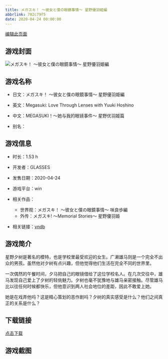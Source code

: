 ```yaml
---
title: メガスキ！ ～彼女と僕の眼鏡事情～ 星野優羽姫編
abbrlink: 702c79f5
date: 2020-04-24 00:00:00
---
```

[编辑此页面](https://github.com/ACG-3/ADV3-source/blob/main/source/_posts/games/%E3%83%A1%E3%82%AC%E3%82%B9%E3%82%AD%EF%BC%81%20%EF%BD%9E%E5%BD%BC%E5%A5%B3%E3%81%A8%E5%83%95%E3%81%AE%E7%9C%BC%E9%8F%A1%E4%BA%8B%E6%83%85%EF%BD%9E%20%E6%98%9F%E9%87%8E%E5%84%AA%E7%BE%BD%E5%A7%AB%E7%B7%A8.md)

## 游戏封面

![メガスキ！ ～彼女と僕の眼鏡事情～ 星野優羽姫編](https%3A//pan.timero.xyz/onedrive/img_lib_001/%E3%83%A1%E3%82%AC%E3%82%B9%E3%82%AD%EF%BC%81%20%EF%BD%9E%E5%BD%BC%E5%A5%B3%E3%81%A8%E5%83%95%E3%81%AE%E7%9C%BC%E9%8F%A1%E4%BA%8B%E6%83%85%EF%BD%9E%20%E6%98%9F%E9%87%8E%E5%84%AA%E7%BE%BD%E5%A7%AB%E7%B7%A8_cover.avif)


## 游戏名称

- 日文：メガスキ！ ～彼女と僕の眼鏡事情～ 星野優羽姫編
- 英文：Megasuki: Love Through Lenses with Yuuki Hoshino
- 中文：MEGASUKI！〜她与我的眼镜事件〜 星野优羽姬篇

- 别名：


## 游戏信息

- 时长：1.53 h
- 开发者：GLASSES
- 发售日期：2020-04-24
- 游戏平台：win
- 相关作品：
   - 世界观：メガスキ！ ～彼女と僕の眼鏡事情～ 咲良歩編
   - 外传：メガスキ! ～Memorial Stories～ 星野優羽姫

- 相关链接：[vndb](https://vndb.org/v28258)


## 游戏简介

星野夕树是著名的模特，也是学校里最受欢迎的女生。广濑雄马则是一个完全不出众的男孩。虽然他对夕树有点兴趣，但他觉得他们生活在完全不同的世界里。

一次偶然的午餐时间，夕马把自己的眼镜借给了这位学校名人。在几次交往中，雄马发现自己爱上了夕树的轻佻魅力。夕树也毫不犹豫地与雄马亲密接触。尽管雄马比以往任何时候都快乐，但他意识到两人社会地位的差距，因此不敢爱上她。

她是在戏弄他吗？这是精心策划的恶作剧吗？夕树的真实感受是什么？他们之间真正的关系是什么？




## 下载链接

[点击下载](https://pan.timero.xyz/onedrive/adv_lib_001/%E3%83%A1%E3%82%AC%E3%82%B9%E3%82%AD%EF%BC%81%20%EF%BD%9E%E5%BD%BC%E5%A5%B3%E3%81%A8%E5%83%95%E3%81%AE%E7%9C%BC%E9%8F%A1%E4%BA%8B%E6%83%85%EF%BD%9E%20%E6%98%9F%E9%87%8E%E5%84%AA%E7%BE%BD%E5%A7%AB%E7%B7%A8)


## 游戏截图



